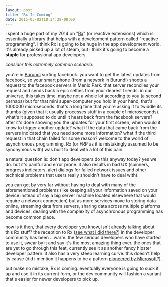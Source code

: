 ```yaml
---
layout: post
title: "Rx Is Coming"
date: 2015-03-02T18:24:28-08:00
---
```



i spent a huge part of my 2014 on "[Rx](https://rx.codeplex.com/)" (or reactive extensions) which is essentially a library that helps with a development pattern called "reactive programming". i think Rx is going to be huge in the app development world. it's already picked up a lot of steam, but i think it's going to become a **staple** for professional app developers.

_consider this extremely common scenario_:

you're in [Burundi](http://en.wikipedia.org/wiki/Burundi) surfing facebook. you want to get the latest updates from facebook, so  your smart phone (from a network in Burundi) shoots a request to the facebook servers in Menlo Park. that server reconciles your request and sends back 5 epic selfies from your dearest friends. in our universe, this takes time. maybe not a whole lot according to you (a second perhaps) but for that mini super-computer you hold in your hand, that's 1000000 microseconds. that's a long time that you're asking it to twiddle its thumbs (given that it usually processes stuff in a couple of microseconds). what's it supposed to do until it hears back from the facebook servers? after it's done showing you the updates for your first screen, when would it know to trigger another update? what if the data that came back from the servers indicated that you need some more information? what if the third request in that chain failed for some reason? welcome to the world of asynchronous programming. Rx (or FRP as it is mistakingly assumed to be synonymous with) was built to deal with a lot of this pain.

a natural question is: don't app developers do this anyway today? yes we do. but it's painful and error prone. it also results in bad UX (spinners, progress indicators, alert dialogs for failed network issues and other technical problems that users really  shouldn't have to deal with).

you can get by very far without having to deal with many of the aforementioned problems (like keeping all your information saved on your device instead of say a big server machine located elsewhere that would require a network connection) but as more services move to storing data online, streaming data from servers, sharing data across multiple platforms and devices, dealing with the complexity of asynchronous programming has become common place.

how is it then, that every developer you know, isn't already talking about this Rx stuff? the reception to Rx ([see what i did there?](http://en.wikipedia.org/wiki/Rx)) in the developer community has been ...warm. the few serious developers who have started to use it, swear by it and say it's the most amazing thing ever. the ones that are yet to go through this feat, currently see it as another fancy hipster developer pattern. it also has a very steep learning curve. this doesn't help its cause (did i mention it happens to be a pattern [pioneered by Microsoft](https://msdn.microsoft.com/en-us/data/gg577609.aspx)?).

but make no mistake, Rx is coming. eventually everyone is going to suck it up and use it in its current form, or the dev community will fashion a variant that's easier for newer developers to pick up.